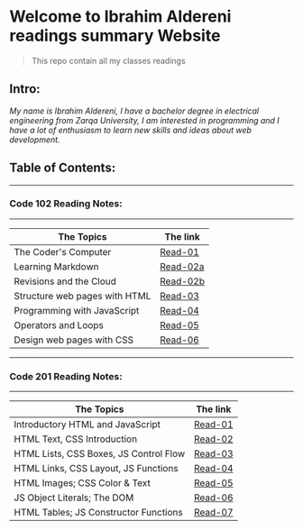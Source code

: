 # Welcome to Ibrahim Aldereni readings summary Website
> This repo contain all my classes readings

## **Intro:** 

*My name is Ibrahim Aldereni, I have a bachelor degree in electrical engineering from Zarqa University, I am interested in programming and I have a lot of enthusiasm to learn new skills and ideas about web development.*

## **Table of Contents:**
---
### Code 102 Reading Notes:
---

|  The Topics                   | The link                       |
| ------------------------------|--------------------------------|
| The Coder's Computer          |[Read-01](code-102/read01.md)   |
| Learning Markdown             |[Read-02a](code-102/read02a.md) |
| Revisions and the Cloud       |[Read-02b](code-102/read02b.md) |
| Structure web pages with HTML |[Read-03](code-102/read03.md)   |
| Programming with JavaScript   |[Read-04](code-102/read04.md)   |
| Operators and Loops           |[Read-05](code-102/read05.md)   |
| Design web pages with CSS     |[Read-06](code-102/read06.md)   |

---
### Code 201 Reading Notes:
---

|  The Topics                           | The link                      |
| --------------------------------------|-------------------------------|
| Introductory HTML and JavaScript      |[Read-01](code-201/class-01.md)|
| HTML Text, CSS Introduction           |[Read-02](code-201/class-02.md)|
| HTML Lists, CSS Boxes, JS Control Flow|[Read-03](code-201/class-03.md)|
| HTML Links, CSS Layout, JS Functions  |[Read-04](code-201/class-04.md)|
| HTML Images; CSS Color & Text         |[Read-05](code-201/class-05.md)|
| JS Object Literals; The DOM           |[Read-06](code-201/class-06.md)|
| HTML Tables; JS Constructor Functions |[Read-07](code-201/class-07.md)|


